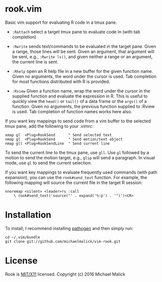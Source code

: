 rook.vim
========

Basic vim support for evaluating R code in a tmux pane.

- `:Rattach` select a target tmux pane to evaluate code in (with tab completion)

- `:Rwrite` sends text/commands to be evaluated in the target pane. Given a
  range, those lines will be sent. Given an argument, that argument will be
  sent, e.g., `:Rwrite ls()`, and given neither a range or an argument, the
  current line is sent.

- `:Rhelp` open an R help file in a new buffer for the given function name.
  Given no arguments, the word under the cursor is used. Tab completion for most
  functions distributed with R is provided.

- `:Rview` Given a function name, wrap the word under the cursor in the supplied
  function and evaluate the expression in R. This is useful to quickly view the
  `head()` or `tail()` of a data frame or the `args()` of a function. Given no
  arguments, the previous function supplied to :Rview is used. Tab completion of
  function names works here also.

If you want key mappings to send code from a vim buffer to the selected tmux
pane, add the following to your .vimrc:

```vim
xmap gl  <Plug>RookSend      " Send selected text
nmap gl  <Plug>RookSend      " Send motion/text object
nmap gll <Plug>RookSendLine  " Send current line
```

To send the current line to the tmux pane, use `gll`. Use `gl` followed by a
motion to send the motion target, e.g., `glip` will send a paragraph. In visual
mode, use `gl` to send the current selection.

If you want key mappings to evaluate frequently used commands (with path
expansion), you can use the `rook#send_text` function. For example, the
following mapping will source the current file in the target R session:

```vim
nnoremap <silent> <leader>rs :call
    \ rook#send_text('source("' . expand('%:p') . '")')<CR>
```


Installation
============
To install, I recommend installing
[pathogen](https://github.com/tpope/vim-pathogen) and then simply run:

    cd ~/.vim/bundle
    git clone git://github.com/michaelmalick/vim-rook.git


License
=======
Rook is [MIT/X11](http://opensource.org/licenses/MIT) licensed.
Copyright (c) 2016 Michael Malick

